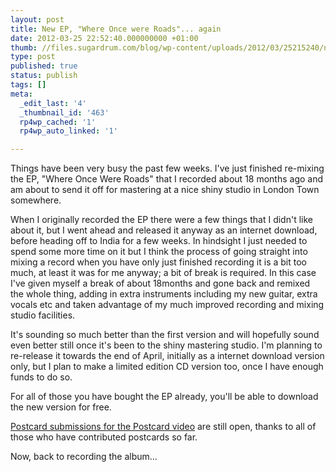 ```yaml
---
layout: post
title: New EP, "Where Once were Roads"... again
date: 2012-03-25 22:52:40.000000000 +01:00
thumb: //files.sugardrum.com/blog/wp-content/uploads/2012/03/25215240/new-ep2.jpg
type: post
published: true
status: publish
tags: []
meta:
  _edit_last: '4'
  _thumbnail_id: '463'
  rp4wp_cached: '1'
  rp4wp_auto_linked: '1'

---
```

<p>Things have been very busy the past few weeks. I've just finished re-mixing the EP, "Where Once Were Roads" that I recorded about 18 months ago and am about to send it off for mastering at a nice shiny studio in London Town somewhere.</p>

<p>When I originally recorded the EP there were a few things that I didn't like about it, but I went ahead and released it anyway as an internet download, before heading off to India for a few weeks. In hindsight I just needed to spend some more time on it but I think the process of going straight into mixing a record when you have only just finished recording it is a bit too much, at least it was for me anyway; a bit of break is required. In this case I've given myself a break of about 18months and gone back and remixed the whole thing, adding in extra instruments including my new guitar, extra vocals etc and taken advantage of my much improved recording and mixing studio facilities.</p>
<p>It's sounding so much better than the first version and will hopefully sound even better still once it's been to the shiny mastering studio. I'm planning to re-release it towards the end of April, initially as a internet download version only, but I plan to make a limited edition CD version too, once I have enough funds to do so.</p>
<p>For all of those you have bought the EP already, you'll be able to download the new version for free.</p>
<p><a title="New Song and a request for Postcards" href="//www.sugardrum.com/blog/2012/01/08/new-song-and-a-request-for-postcards/">Postcard submissions for the Postcard video</a> are still open, thanks to all of those who have contributed postcards so far.</p>
<p>Now, back to recording the album...</p>
